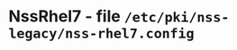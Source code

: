 NssRhel7 - file ``/etc/pki/nss-legacy/nss-rhel7.config``
========================================================